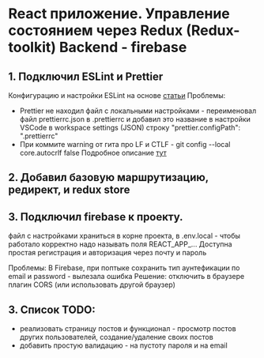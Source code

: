 # React приложение. Управление состоянием через Redux (Redux-toolkit) Backend - firebase

## 1. Подключил ESLint и Prettier

Конфигурацию и настройки ESLint на основе [статьи](https://dev.to/eprikhodko/eslint-prettier-vs-code-create-react-app-airbnb-52bc)
Проблемы:

- Prettier не находил файл с локальными настройками - переименовал файл prettierrc.json в .prettierrc и добавил это название в настройки VSCode в workspace settings (JSON) строку "prettier.configPath": ".prettierrc"
- При коммите warning от гита про LF и CTLF - git config --local core.autocrlf false Подробное описание [тут](https://stackoverflow.com/questions/1967370/git-replacing-lf-with-crlf)

## 2. Добавил базовую маршрутизацию, редирект, и redux store

## 3. Подключил firebase к проекту.

файл с настройками храниться в корне проекта, в .env.local - чтобы работало корректно надо называть поля REACT_APP_...
Доступна простая регистрация и авторизация через почту и пароль 

Проблемы: В Firebase, при поптыке сохранить тип аунтефикации по email и password - вылезала ошибка
Решение: отключить в браузере плагин CORS (или использовать другой браузер)

## 3. Список TODO:
  - реализовать страницу постов и функционал - просмотр постов других пользователей, создание/удаление своих постов
  - добавить простую валидацию - на пустоту пароля и на email